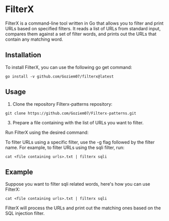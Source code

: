 # FilterX

FilterX is a command-line tool written in Go that allows you to filter and print URLs based on specified filters. It reads a list of URLs from standard input, compares them against a set of filter words, and prints out the URLs that contain any matching word.

## Installation

To install FilterX, you can use the following go get command:

`go install -v github.com/Goziem07/filterx@latest`

## Usage

1. Clone the repository Filterx-patterns repository:

`git clone https://github.com/Goziem07/Filterx-patterns.git`

3. Prepare a file containing with the list of URLs you want to filter.
  
Run FilterX using the desired command:

To filter URLs using a specific filter, use the -g flag followed by the filter name. For example, to filter URLs using the sqli filter, run:

`cat <file containing urls>.txt | filterx sqli`
  
## Example

Suppose you want to filter sqli related words, here's how you can use FilterX:

`cat <file containing urls>.txt | filterx sqli`

FilterX will process the URLs and print out the matching ones based on the SQL injection filter.
